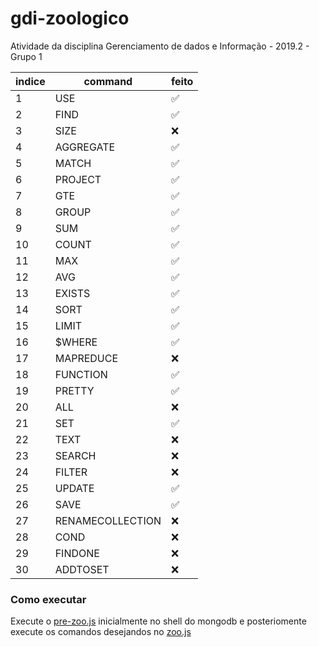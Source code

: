 # gdi-zoologico
Atividade da disciplina Gerenciamento de dados e Informação - 2019.2 - Grupo 1

| indice    | command   | feito |
| --------- | --------- | ----- |
| 1         | USE       | ✅    |
| 2         | FIND      | ✅    |
| 3         | SIZE      | ❌    |
| 4         | AGGREGATE | ✅    |
| 5         | MATCH     | ✅    |
| 6         | PROJECT   | ✅    |
| 7         | GTE       | ✅    |
| 8         | GROUP     | ✅    |
| 9         | SUM       | ✅    |
| 10        | COUNT     | ✅    |
| 11        | MAX       | ✅    |
| 12        | AVG       | ✅    |
| 13        | EXISTS    | ✅    |
| 14        | SORT      | ✅    |
| 15        | LIMIT     | ✅    |
| 16        | $WHERE    | ✅    |
| 17        | MAPREDUCE | ❌    |
| 18        | FUNCTION  | ✅    |
| 19        | PRETTY    | ✅    |
| 20        | ALL       | ❌    |
| 21        | SET       | ✅    |
| 22        | TEXT      | ❌    |
| 23        | SEARCH    | ❌    |
| 24        | FILTER    | ❌    |
| 25        | UPDATE    | ✅    |
| 26        | SAVE      | ✅    |
| 27        | RENAMECOLLECTION | ❌    |
| 28        | COND      | ❌    |
| 29        | FINDONE   | ❌    |
| 30        | ADDTOSET  | ❌    |

### Como executar

Execute o [pre-zoo.js](/pre-zoo.js) inicialmente no shell do mongodb e posteriomente execute os comandos desejandos no [zoo.js](/zoo.js) 